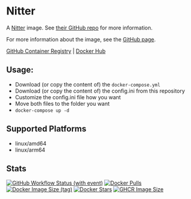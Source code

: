 # Nitter

A [Nitter](https://github.com/zedeus/nitter) image. See [their GitHub repo](https://github.com/zedeus/nitter) for more information.

For more information about the image, see the [GitHub page](https://github.com/Zottelchen/docker-container/nitter).

[GitHub Container Registry](https://github.com/users/Zottelchen/packages/container/package/nitter) | [Docker Hub](https://hub.docker.com/r/zottelchen/nitter)

## Usage:

- Download (or copy the content of) the `docker-compose.yml`
- Download (or copy the content of) the config.ini from this repository
- Customize the config.ini file how you want
- Move both files to the folder you want
- `docker-compose up -d`

## Supported Platforms

- linux/amd64
- linux/arm64

## Stats

[![GitHub Workflow Status (with event)](https://img.shields.io/github/actions/workflow/status/zottelchen/docker-container/nitter_docker.yml?logo=github)](https://github.com/Zottelchen/docker-container/actions/workflows/nitter_docker.yml)
[![Docker Pulls](https://img.shields.io/docker/pulls/zottelchen/nitter?logo=docker)](https://hub.docker.com/r/zottelchen/nitter)
[![Docker Image Size (tag)](https://img.shields.io/docker/image-size/zottelchen/nitter/latest?logo=docker)](https://hub.docker.com/r/zottelchen/nitter)
[![Docker Stars](https://img.shields.io/docker/stars/zottelchen/nitter?label=%E2%AD%90%20docker%20stars)](https://hub.docker.com/r/zottelchen/nitter)
[![GHCR Image Size](https://ghcr-badge.egpl.dev/zottelchen/nitter/size)](https://github.com/users/Zottelchen/packages/container/package/nitter)
